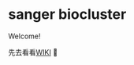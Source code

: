 sanger biocluster
=================

Welcome!

先去看看[WIKI](http://git.majorbio.com/sanger_bioinfo/SangerBiocluster/wikis/home) :footprints:

